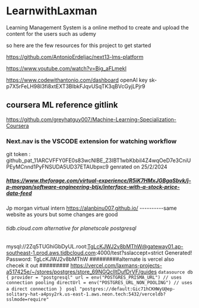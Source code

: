 # LearnwithLaxman


Learning Management System is a online method to create and upload the content for the users such as udemy

so here are the few resources for this project to get started 

https://github.com/AntonioErdeljac/next13-lms-platform

https://www.youtube.com/watch?v=Big_aFLmekI

https://www.codewithantonio.com/dashboard
openAI key 
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
## coursera ML reference gitlink
https://github.com/greyhatguy007/Machine-Learning-Specialization-Coursera
### Next.nav is the VSCODE extension for watching workflow
git token : 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
genrated on 25/2/2024
##### https://www.theforage.com/virtual-experience/R5iK7HMxJGBgaSbvk/j-p-morgan/software-engineering-btjx/interface-with-a-stock-price-data-feed
Jp morgan virtual intern 
https://alanbinu007.github.io/ ----------same website as yours but some changes are good
###### tidb.cloud.com alternative for planetscale postgresql 
mysql://2Zq5TUGhiGbDyUL.root:TgLcKJWJ2v8bMThW@gateway01.ap-southeast-1.prod.aws.tidbcloud.com:4000/test?sslaccept=strict
Generated! Password: 
TgLcKJWJ2v8bMThW
#########alternate is vercel also checek it out 
######### https://vercel.com/laxmans-projects-a517425e/~/stores/postgres/store_69NGQclltDufDrVF/guides
``datasource db {
  provider = "postgresql"
  url = env("POSTGRES_PRISMA_URL") // uses connection pooling
  directUrl = env("POSTGRES_URL_NON_POOLING") // uses a direct connection
}``
`` psql "postgres://default:Gic71hCKHWyU@ep-solitary-hat-a4psy2rk.us-east-1.aws.neon.tech:5432/verceldb?sslmode=require"``

